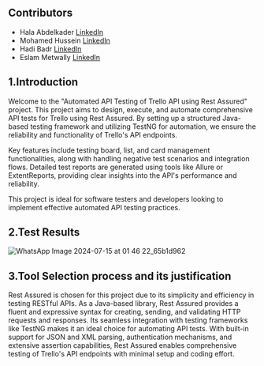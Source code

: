 ## Contributors

- Hala Abdelkader
[LinkedIn](http://linkedin.com/in/hala-abdelkader)
- Mohamed Hussein
[LinkedIn](https://www.linkedin.com/in/mohamed-hussein-b00089191?utm_source=share&utm_campaign=share_via&utm_content=profile&utm_medium=android_app)
- Hadi Badr
[LinkedIn](https://www.linkedin.com/in/hady-m-badr-b37b8b1a9?utm_source=share&utm_campaign=share_via&utm_content=profile&utm_medium=android_app)
- Eslam Metwally
[LinkedIn](https://www.linkedin.com/in/eslam-metwally-a5a147203)


## 1.Introduction

Welcome to the "Automated API Testing of Trello API using Rest Assured" project. This project aims to design, execute, and automate comprehensive API tests for Trello using Rest Assured. By setting up a structured Java-based testing framework and utilizing TestNG for automation, we ensure the reliability and functionality of Trello's API endpoints.

Key features include testing board, list, and card management functionalities, along with handling negative test scenarios and integration flows. Detailed test reports are generated using tools like Allure or ExtentReports, providing clear insights into the API's performance and reliability.

This project is ideal for software testers and developers looking to implement effective automated API testing practices.

## 2.Test Results

![WhatsApp Image 2024-07-15 at 01 46 22_65b1d962](https://github.com/user-attachments/assets/94f9ca7c-2f7e-4c94-a82e-b8f21cb809cd)

## 3.Tool Selection process and its justification

Rest Assured is chosen for this project due to its simplicity and efficiency in testing RESTful APIs. As a Java-based library, Rest Assured provides a fluent and expressive syntax for creating, sending, and validating HTTP requests and responses. Its seamless integration with testing frameworks like TestNG makes it an ideal choice for automating API tests. With built-in support for JSON and XML parsing, authentication mechanisms, and extensive assertion capabilities, Rest Assured enables comprehensive testing of Trello's API endpoints with minimal setup and coding effort.












